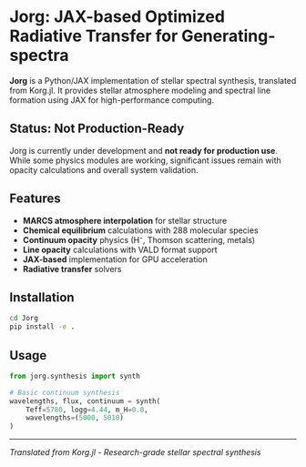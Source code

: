 # Jorg: JAX-based Optimized Radiative Transfer for Generating-spectra

**Jorg** is a Python/JAX implementation of stellar spectral synthesis, translated from Korg.jl. It provides stellar atmosphere modeling and spectral line formation using JAX for high-performance computing.

## Status: Not Production-Ready

Jorg is currently under development and **not ready for production use**. While some physics modules are working, significant issues remain with opacity calculations and overall system validation.

## Features

- **MARCS atmosphere interpolation** for stellar structure
- **Chemical equilibrium** calculations with 288 molecular species  
- **Continuum opacity** physics (H⁻, Thomson scattering, metals)
- **Line opacity** calculations with VALD format support
- **JAX-based** implementation for GPU acceleration
- **Radiative transfer** solvers

## Installation

```bash
cd Jorg
pip install -e .
```

## Usage

```python
from jorg.synthesis import synth

# Basic continuum synthesis
wavelengths, flux, continuum = synth(
    Teff=5780, logg=4.44, m_H=0.0,
    wavelengths=(5000, 5010)
)
```

---

*Translated from Korg.jl - Research-grade stellar spectral synthesis*